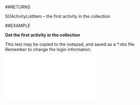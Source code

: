 
##RETURNS

SOActivityListItem – the first activity in the collection


##EXAMPLE

**Get the first activity in the collection**

This text may be copied to the notepad, and saved as a *.vbs file. Remember to change the login information.

![](..\..\Examples\vbs\SOActivityList.EOF.vbs.txt)


